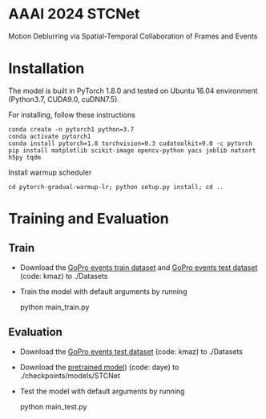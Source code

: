 # AAAI 2024 STCNet
Motion Deblurring  via Spatial-Temporal Collaboration of Frames and Events
# Installation

The model is built in PyTorch 1.8.0 and tested on Ubuntu 16.04 environment (Python3.7, CUDA9.0, cuDNN7.5).

For installing, follow these instructions

    conda create -n pytorch1 python=3.7
    conda activate pytorch1
    conda install pytorch=1.8 torchvision=0.3 cudatoolkit=9.0 -c pytorch
    pip install matplotlib scikit-image opencv-python yacs joblib natsort h5py tqdm

Install warmup scheduler

    cd pytorch-gradual-warmup-lr; python setup.py install; cd ..

# Training and Evaluation
## Train
- Download the [GoPro events train dataset](https://pan.baidu.com/s/1lw-CW3QH-ZJdpP0CT9oMnw) and [GoPro events test dataset](https://pan.baidu.com/s/1UKV-sPGo9mRf7XJjZDoF7Q) (code: kmaz) to ./Datasets
- Train the model with default arguments by running

  python main_train.py

## Evaluation
- Download the [GoPro events test dataset](https://pan.baidu.com/s/1UKV-sPGo9mRf7XJjZDoF7Q) (code: kmaz) to ./Datasets
- Download the  [pretrained model](https://pan.baidu.com/s/1qvTokB8mcAA8cj56F1rE4w)) (code: daye) to ./checkpoints/models/STCNet
- Test the model with default arguments by running

  python main_test.py
